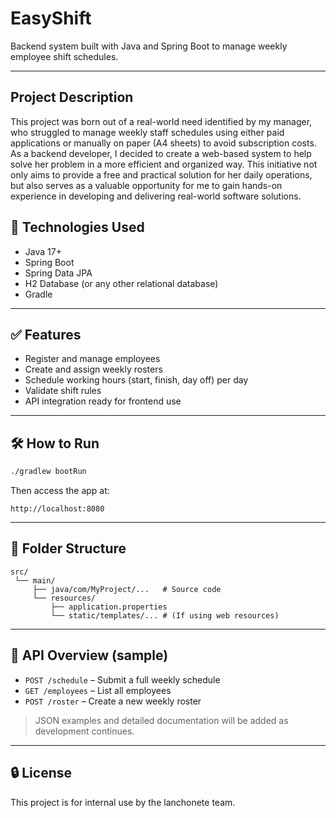 # EasyShift

Backend system built with Java and Spring Boot to manage weekly employee shift schedules.

---

## Project Description

This project was born out of a real-world need identified by my manager, who struggled to manage weekly staff schedules
using either paid applications or manually on paper (A4 sheets) to avoid subscription costs. As a backend developer, 
I decided to create a web-based system to help solve her problem in a more efficient and organized way. This initiative
not only aims to provide a free and practical solution for her daily operations, but also serves as a valuable 
opportunity for me to gain hands-on experience in developing and delivering real-world software solutions.

## 🚀 Technologies Used

- Java 17+
- Spring Boot
- Spring Data JPA
- H2 Database (or any other relational database)
- Gradle

---

## ✅ Features

- Register and manage employees
- Create and assign weekly rosters
- Schedule working hours (start, finish, day off) per day
- Validate shift rules
- API integration ready for frontend use

---

## 🛠️ How to Run

```bash
./gradlew bootRun
```

Then access the app at:

```
http://localhost:8080
```

---

## 📁 Folder Structure

```
src/
 └── main/
     ├── java/com/MyProject/...   # Source code
     └── resources/
         ├── application.properties
         └── static/templates/... # (If using web resources)
```

---

## 📌 API Overview (sample)

- `POST /schedule` – Submit a full weekly schedule
- `GET /employees` – List all employees
- `POST /roster` – Create a new weekly roster

> JSON examples and detailed documentation will be added as development continues.

---

## 🔒 License

This project is for internal use by the lanchonete team.
